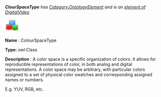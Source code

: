 ___ClourSpaceType__ 
 has
 [Category:OntologyElement](../../Category/OntologyElement "Category:OntologyElement") 
 and is an
 [element of](../../Property/ElementOf "Property:ElementOf") 
[DigitalVideo](../../Submissions/DigitalVideo "Submissions:DigitalVideo")_




  





[![Class](../public/images/thumb/2/27/Class.gif/45px-Class.gif)](../../Image/Class.gif "Class")


__Name__ 
 : ColourSpaceType
 



__Type:__ 
 owl:Class
 



__Description__ 
 : A color space is a specific organization of colors. It allows for reproducible representations of color, in both analog and digital representations. A color space may be arbitrary, with particular colors assigned to a set of physical color swatches and corresponding assigned names or numbers.
 



 E.g. YUV, RGB, etc.